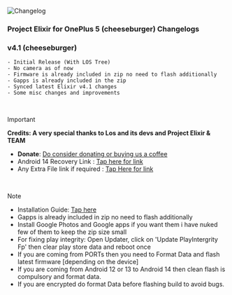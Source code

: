![Changelog](https://i.imgur.com/MsgqFFz.png)

### Project Elixir for OnePlus 5 (cheeseburger) Changelogs

### v4.1 (cheeseburger)

```
- Initial Release (With LOS Tree)
- No camera as of now
- Firmware is already included in zip no need to flash additionally
- Gapps is already included in the zip
- Synced latest Elixir v4.1 changes
- Some misc changes and improvements
```

<br>

> [!Important]
> **Credits: A very special thanks to Los and its devs and Project Elixir & TEAM**
> - **Donate**: [Do consider donating or buying us a coffee](https://projectelixiros.com/donate)
> - Android 14 Recovery Link : [Tap here for link](https://projectelixiros.com/download)
> - Any Extra File link if required : [Tap Here for link](https://sourceforge.net/projects/project-elixir/files/fourteen)

<br>

> [!Note]
> - Installation Guide: [Tap here](https://projectelixiros.com/download)
> - Gapps is already included in zip no need to flash additionally
> - Install Google Photos and Google apps if you want them i have nuked few of them to keep the zip size small
> - For fixing play integrity: Open Updater, click on 'Update PlayIntergrity Fp' then clear play store data and reboot once
> - If you are coming from PORTs then you need to Format Data and flash latest firmware [depending on the device]
> - If you are coming from Android 12 or 13 to Android 14 then clean flash is compulsory and format data.
> - If you are encrypted do format Data before flashing build to avoid bugs.
